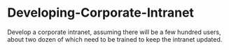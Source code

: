 # Developing-Corporate-Intranet
Develop a corporate intranet, assuming there will be a few hundred users, about two dozen of which need to be trained to keep the intranet updated.
